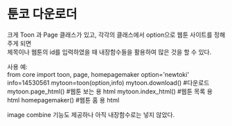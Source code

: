 툰코 다운로더
=============

크게 Toon 과 Page 클래스가 있고, 각각의 클래스에서 option으로 웹툰 사이트를 정해주게 되면  
제목이나 웹툰의 id를 입력하였을 때 내장함수들을 활용하여 많은 것을 할 수 있다.  

사용 예:  
    from core import toon, page, homepagemaker
    option='newtoki'
    info=14530561
    mytoon=toon(option,info)
    mytoon.download() #다운로드
    mytoon.page_html() #웹툰 보는 용 html
    mytoon.index_html() #웹툰 목록 용 html
    homepagemaker() #웹툰 홈 용 html
  


image combine 기능도 제공하나 아직 내장함수로는 넣지 않았다.
